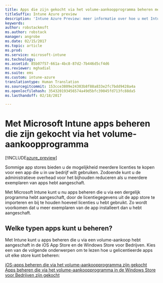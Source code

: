 ```yaml
---
title: Apps die zijn gekocht via het volume-aankoopprogramma beheren met Intune
titleSuffix: Intune Azure preview
description: 'Intune Azure Preview: meer informatie over hoe u met Intune het gebruik van apps van winkels die zijn gekocht via het volume-aankoopprogramma kunt beheren en controleren.'
keywords: 
author: robstackmsft
ms.author: robstack
manager: angrobe
ms.date: 02/15/2017
ms.topic: article
ms.prod: 
ms.service: microsoft-intune
ms.technology: 
ms.assetid: 85b07f57-661a-4bc8-87d2-7b446d5cf4d6
ms.reviewer: mghadial
ms.suite: ems
ms.custom: intune-azure
translationtype: Human Translation
ms.sourcegitcommit: 153cce3809e24303b8f88a833e2fc7bdd9428a4a
ms.openlocfilehash: 354320193456574a49d5bfc39045fd713fc88da5
ms.lasthandoff: 02/18/2017

---
```


# <a name="manage-volume-purchased-apps-with-micrsoft-intune"></a>Met Microsoft Intune apps beheren die zijn gekocht via het volume-aankoopprogramma

[!INCLUDE[azure_preview](../includes/azure_preview.md)]

Sommige app stores bieden u de mogelijkheid meerdere licenties te kopen voor een app die u in uw bedrijf wilt gebruiken. Zodoende kunt u de administratieve overhead voor het bijhouden reduceren als u meerdere exemplaren van apps hebt aangeschaft.

Met Microsoft Intune kunt u nu apps beheren die u via een dergelijk programma hebt aangeschaft, door de licentiegegevens uit de app store te importeren en bij te houden hoeveel licenties u hebt gebruikt. Zo wordt voorkomen dat u meer exemplaren van de app installeert dan u hebt aangeschaft.

## <a name="which-types-of-apps-can-you-manage"></a>Welke typen apps kunt u beheren?

Met Intune kunt u apps beheren die u via een volume-aankoop hebt aangeschaft in de iOS App Store en de Windows Store voor Bedrijven. Kies een van de volgende onderwerpen om te lezen hoe u gelicentieerde apps uit elke store kunt beheren:

[iOS-apps beheren die via het volume-aankoopprogramma zijn gekocht](ios-vpp-apps.md)
[Apps beheren die via het volume-aankoopprogramma in de Windows Store voor Bedrijven zijn gekocht](wsfb-apps.md)

